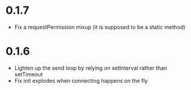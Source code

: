# 0.1.7

* Fix a requestPermission mixup (it is supposed to be a static method)


# 0.1.6

* Lighten up the send loop by relying on setInterval rather than setTimeout
* Fix init explodes when connecting happens on the fly
